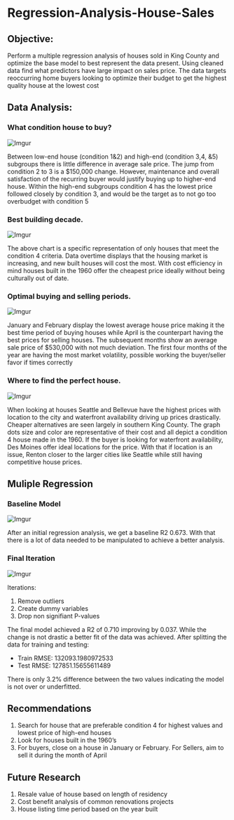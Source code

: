 # Regression-Analysis-House-Sales
## Objective: 
Perform a multiple regression analysis of houses sold in King County and optimize the base model to best represent the data present. Using cleaned data find what predictors have large impact on sales price. The data targets reoccurring home buyers looking to optimize their budget to get the highest quality house at the lowest cost
## Data Analysis:

### What condition house to buy?
![Imgur](https://i.imgur.com/M4X7BrA.png)

Between low-end house (condition 1&2) and high-end (condition 3,4, &5) subgroups there is little difference in average sale price. The jump from condition 2 to 3 is a $150,000 change. However, maintenance and overall satisfaction of the recurring buyer would justify buying up to higher-end house. Within the high-end subgroups condition 4 has the lowest price followed closely by condition 3, and would be the target as to not go too overbudget with condition 5

### Best building decade.
![Imgur](https://i.imgur.com/8I5iw88.png)

The above chart is a specific representation of only houses that meet the condition 4 criteria. Data overtime displays that the housing market is increasing, and new built houses will cost the most. With cost efficiency in mind houses built in the 1960 offer the cheapest price ideally without being culturally out of date.

### Optimal buying and selling periods.
![Imgur](https://i.imgur.com/qRD1Lkb.png)

January and February display the lowest average house price making it the best time period of buying houses while April is the counterpart having the best prices for selling houses. The subsequent months show an average sale price of $530,000 with not much deviation. The first four months of the year are having the most market volatility, possible working the buyer/seller favor if times correctly 

### Where to find the perfect house.
![Imgur](https://i.imgur.com/KKJOcuT.png)

When looking at houses Seattle and Bellevue have the highest prices with location to the city and waterfront availability driving up prices drastically. Cheaper alternatives are seen largely in southern King County. The graph dots size and color are representative of their cost and all depict a condition 4 house made in the 1960. If the buyer is looking for waterfront availability, Des Moines offer ideal locations for the price. With that if location is an issue, Renton closer to the larger cities like Seattle while still having competitive house prices.

## Muliple Regression
### Baseline Model 
![Imgur](https://i.imgur.com/QVwSD6p.png)

After an initial regression analysis, we get a baseline R2 0.673. With that there is a lot of data needed to be manipulated to achieve a better analysis. 

### Final Iteration
![Imgur](https://i.imgur.com/9O88oaB.png)

Iterations:
1. Remove outliers 
1. Create dummy variables 
1. Drop non signifiant P-values


The final model achieved a R2 of 0.710 improving by 0.037. While the change is not drastic a better fit of the data was achieved. After splitting the data for training and testing:

* Train RMSE: 132093.1980972533
* Test RMSE: 127851.15655611489
 
There is only 3.2% difference between the two values indicating the model is not over or underfitted.

## Recommendations 
1. Search for house that are preferable condition 4 for highest values and lowest price of high-end houses
1. Look for houses built in the 1960’s
1. For buyers, close on a house in January or February. For Sellers, aim to sell it during the month of April

## Future Research 
1. Resale value of house based on length of residency
1. Cost benefit analysis of common renovations projects
1. House listing time period based on the year built

